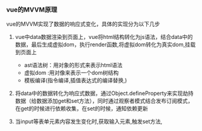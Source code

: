 ### vue的MVVM原理

vue的MVVM实现了数据的响应式变化，具体的实现分为以下几步

1. vue中data数据渲染到页面上，vue将html结构转化为js语法，结合data中的数据，最后生成虚拟dom，执行render函数,将虚拟dom转化为真实dom,挂载到页面上
    - ast语法树：用对象的形式来表示html语法
    - 虚拟dom  :用对像来表示一个dom树结构
    - 模板编译(指令编译,插值表达式的编译替换,)

2. 将data中的数据转化为响应式数据，通过Object.defineProperty来实现劫持数据（给数据添加get和set方法），同时通过观察者模式结合发布订阅模式，在get的时候进行依赖收集，在set的时候，通知依赖更新
3. 当input等表单元素内容发生变化时,获取输入元素,触发set方法,